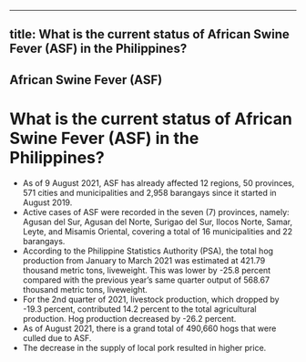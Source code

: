 --- 
 title: What is the current status of African Swine Fever (ASF) in the Philippines?
 ---

## African Swine Fever (ASF)

# What is the current status of African Swine Fever (ASF) in the Philippines?


 - As of 9 August 2021, ASF has already affected 12 regions, 50 provinces, 571 cities and municipalities and 2,958 barangays since it started in August 2019. 
 - Active cases of ASF were recorded in the seven (7) provinces, namely: Agusan del Sur, Agusan del Norte, Surigao del Sur, Ilocos Norte, Samar, Leyte, and Misamis Oriental, covering a total of 16 municipalities and 22 barangays.
 - According to the Philippine Statistics Authority (PSA), the total hog production from January to March 2021 was estimated at 421.79 thousand metric tons, liveweight. This was lower by -25.8 percent compared with the previous year’s same quarter output of 568.67 thousand metric tons, liveweight.
 - For the 2nd quarter of 2021, livestock production, which dropped by -19.3 percent, contributed 14.2 percent to the total agricultural production. Hog production decreased by -26.2 percent.
 - As of August 2021, there is a grand total of 490,660 hogs that were culled due to ASF.
 - The decrease in the supply of local pork resulted in higher price.
